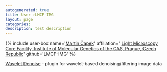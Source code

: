 ```yaml
---
autogenerated: true
title: User ›LMCF-IMG
layout: page
categories: 
description: test description
---
```


{% include user-box name='[Martin Čapek](mailto:martin.capek_at_img.cas.cz)' affiliation=' [Light Microscopy Core Facility, Institute of Molecular Genetics of the CAS, Prague, Czech Republic](https://www.img.cas.cz/core-facilities/light-microscopy/)' github='LMCF-IMG' %}

[Wavelet Denoise](/plugins/wavelet-denoise) - plugin for wavelet-based denoising/filtering image data
